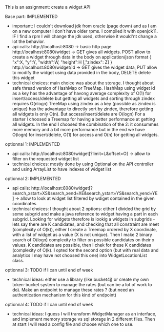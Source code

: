 This is an assignment: create a widget API

Base part: IMPLEMENTED
- important: I couldn't download jdk from oracle (page down) and as I am on a new computer I don't have older rpms. I compiled it with openjdk11. IF I find a rpm I will change the jdk used, otherwise it would'nt change a lot the behavior.
- api calls: 
	http://localhost:8080 -> basic http page
	http://localhost:8080/widget -> GET gives all widgets. POST allow to create a widget through data in the body on application/json format { "x":X, "y":Y, "width":W, "height":H [,"zindex": Z] } 
	http://localhost:8080/widget/id -> GET gives the widget data, PUT allow to modify the widget using data provided in the body, DELETE delete this widget 
- technical choices: main choice was about the storage. I thought about safe thread version of HashMap or TreeMap.
HashMap using widget id as a key has the advantage of havong average complexity of O(1) for insert/access/delete but getting all widgets and sorting through zindex requires O(nlogn)
TreeMap using zindex as a key (possible as zindex is unique) has the advantage to directly sort by zindex, therefore getting all widgets is only O(n). But access/insert/delete are O(logn)
For a starter I choosed a Treemap for having a better performance at getting all widgets.
In the end I choosed the combination of the 2: it consummes more memory and a bit more performance but in the end we have O(logn) for insert/delete, O(1) for access and O(n) for getting all widgets.

optionnal 1: IMPLEMENTED
- api calls:
	http://localhost:8080/widget[?limit=L&offset=O] -> allow to filter on the requested widget list
- technical choices: mostly done by using Optional on the API controller and using ArrayList to have indexes of widget list

optionnal 2: IMPLEMENTED
- api calls:
	http://localhost:8080/widget[?search_xstart=XS&search_xend=XE&search_ystart=YS&search_yend=YE] -> allow to look at widget list filtered by wdiget contained in the given coordinates.
- technical choices: I thought about 2 options: 
either I divided the grid by some subgrid and make a java reference to widget having a part in each subgrid. Looking for widgets therefore is lookig a widgets in subgrids - lets say there are K candidates, and checking that all constraint are meet (complexity of O(k)),
either I create a Treemap ordered by X coordinate, with a list of widget as a value (X is not unique). Then I make 2 binary search of O(logn) complexity to filter on possible candidates on their x values. K candidates are possible, then I chek for these K candidates (complexity of O(k). 
I opted for the second option (but with real data and analytics I may have not choosed this one) into WidgetLocationList class.

optionnal 3: TODO if I can until end of week
- technical ideas: either use a library (like bucket4j) or create my own token-bucket system to manage the rates (but can be a lot of work to do). Make an endpoint to manage these rates ? (but need an authentication mechanism for this kind of endpoint)

optionnal 4: TODO if I can until end of week
- technical ideas: I guess I will transform WidgetManager as an interface, and implement memory storage vs sql storage in 2 different files. Then at start I will read a config file and choose which one to use.
